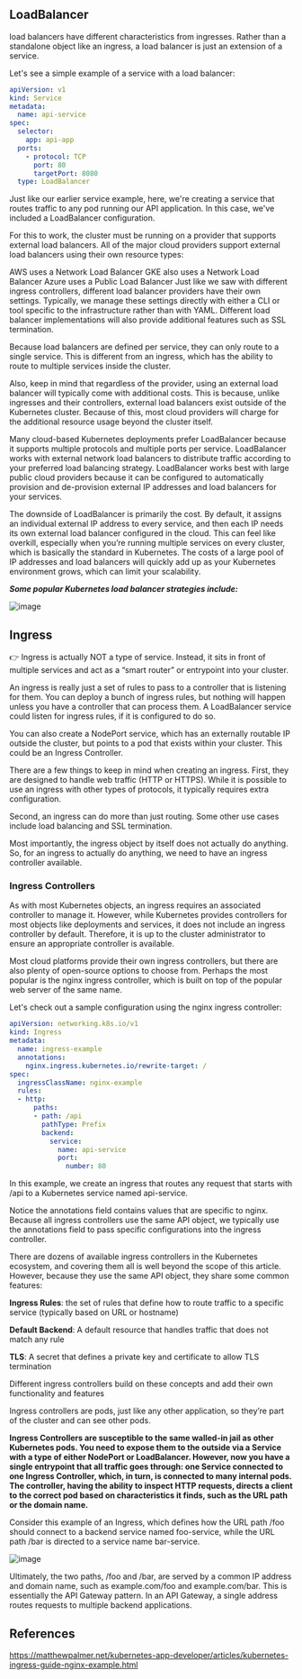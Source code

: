 ## LoadBalancer

load balancers have different characteristics from ingresses. Rather than a standalone object like an ingress, a load balancer is just an extension of a service.

Let's see a simple example of a service with a load balancer:

```yaml
apiVersion: v1
kind: Service
metadata:
  name: api-service
spec:
  selector:
    app: api-app
  ports:
    - protocol: TCP
      port: 80
      targetPort: 8080
  type: LoadBalancer
```

Just like our earlier service example, here, we're creating a service that routes traffic to any pod running our API application. In this case, we've included a LoadBalancer configuration.

For this to work, the cluster must be running on a provider that supports external load balancers. All of the major cloud providers support external load balancers using their own resource types:

AWS uses a Network Load Balancer
GKE also uses a Network Load Balancer
Azure uses a Public Load Balancer
Just like we saw with different ingress controllers, different load balancer providers have their own settings. Typically, we manage these settings directly with either a CLI or tool specific to the infrastructure rather than with YAML. Different load balancer implementations will also provide additional features such as SSL termination.

Because load balancers are defined per service, they can only route to a single service. This is different from an ingress, which has the ability to route to multiple services inside the cluster.

Also, keep in mind that regardless of the provider, using an external load balancer will typically come with additional costs. This is because, unlike ingresses and their controllers, external load balancers exist outside of the Kubernetes cluster. Because of this, most cloud providers will charge for the additional resource usage beyond the cluster itself.


Many cloud-based Kubernetes deployments prefer LoadBalancer because it supports multiple protocols and multiple ports per service. LoadBalancer works with external network load balancers to distribute traffic according to your preferred load balancing strategy. LoadBalancer works best with large public cloud providers because it can be configured to automatically provision and de-provision external IP addresses and load balancers for your services.

The downside of LoadBalancer is primarily the cost. By default, it assigns an individual external IP address to every service, and then each IP needs its own external load balancer configured in the cloud. This can feel like overkill, especially when you’re running multiple services on every cluster, which is basically the standard in Kubernetes. The costs of a large pool of IP addresses and load balancers will quickly add up as your Kubernetes environment grows, which can limit your scalability.

***Some popular Kubernetes load balancer strategies include:***

![image](https://user-images.githubusercontent.com/33947539/187860028-f1ea40c7-7543-4e4b-88bb-676980a14780.png)

## Ingress

👉 Ingress is actually NOT a type of service. Instead, it sits in front of multiple services and act as a “smart router” or entrypoint into your cluster.

An ingress is really just a set of rules to pass to a controller that is listening for them. You can deploy a bunch of ingress rules, but nothing will happen unless you have a controller that can process them. A LoadBalancer service could listen for ingress rules, if it is configured to do so.

You can also create a NodePort service, which has an externally routable IP outside the cluster, but points to a pod that exists within your cluster. This could be an Ingress Controller.

There are a few things to keep in mind when creating an ingress. First, they are designed to handle web traffic (HTTP or HTTPS). While it is possible to use an ingress with other types of protocols, it typically requires extra configuration.

Second, an ingress can do more than just routing. Some other use cases include load balancing and SSL termination.

Most importantly, the ingress object by itself does not actually do anything. So, for an ingress to actually do anything, we need to have an ingress controller available.

### Ingress Controllers
As with most Kubernetes objects, an ingress requires an associated controller to manage it. However, while Kubernetes provides controllers for most objects like deployments and services, it does not include an ingress controller by default. Therefore, it is up to the cluster administrator to ensure an appropriate controller is available.

Most cloud platforms provide their own ingress controllers, but there are also plenty of open-source options to choose from. Perhaps the most popular is the nginx ingress controller, which is built on top of the popular web server of the same name.

Let's check out a sample configuration using the nginx ingress controller:

```yaml
apiVersion: networking.k8s.io/v1
kind: Ingress
metadata:
  name: ingress-example
  annotations:
    nginx.ingress.kubernetes.io/rewrite-target: /
spec:
  ingressClassName: nginx-example
  rules:
  - http:
      paths:
      - path: /api
        pathType: Prefix
        backend:
          service:
            name: api-service
            port:
              number: 80
  ```

In this example, we create an ingress that routes any request that starts with /api to a Kubernetes service named api-service.

Notice the annotations field contains values that are specific to nginx. Because all ingress controllers use the same API object, we typically use the annotations field to pass specific configurations into the ingress controller.

There are dozens of available ingress controllers in the Kubernetes ecosystem, and covering them all is well beyond the scope of this article. However, because they use the same API object, they share some common features:

**Ingress Rules**: the set of rules that define how to route traffic to a specific service (typically based on URL or hostname)

**Default Backend**: A default resource that handles traffic that does not match any rule

**TLS**: A secret that defines a private key and certificate to allow TLS termination

Different ingress controllers build on these concepts and add their own functionality and features

Ingress controllers are pods, just like any other application, so they’re part of the cluster and can see other pods.

**Ingress Controllers are susceptible to the same walled-in jail as other Kubernetes pods. You need to expose them to the outside via a Service with a type of either NodePort or LoadBalancer. However, now you have a single entrypoint that all traffic goes through: one Service connected to one Ingress Controller, which, in turn, is connected to many internal pods. The controller, having the ability to inspect HTTP requests, directs a client to the correct pod based on characteristics it finds, such as the URL path or the domain name.**

Consider this example of an Ingress, which defines how the URL path /foo should connect to a backend service named foo-service, while the URL path /bar is directed to a service name bar-service.

![image](https://user-images.githubusercontent.com/33947539/187853817-3866f7f1-3835-40e2-a687-1a3a980ef956.png)

Ultimately, the two paths, /foo and /bar, are served by a common IP address and domain name, such as example.com/foo and example.com/bar. This is essentially the API Gateway pattern. In an API Gateway, a single address routes requests to multiple backend applications.

## References
https://matthewpalmer.net/kubernetes-app-developer/articles/kubernetes-ingress-guide-nginx-example.html






